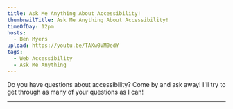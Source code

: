 ```yaml
---
title: Ask Me Anything About Accessibility!
thumbnailTitle: Ask Me Anything About Accessibility!
timeOfDay: 12pm
hosts:
  - Ben Myers
upload: https://youtu.be/TAKw0VM0edY
tags:
  - Web Accessibility
  - Ask Me Anything
---
```


Do you have questions about accessibility? Come by and ask away! I'll try to get through as many of your questions as I can!

---